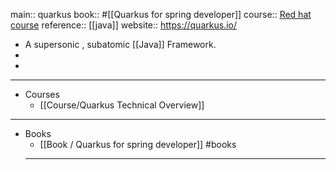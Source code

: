 main:: quarkus
book:: #[[Quarkus for spring developer]] 
course:: [Red hat course](https://rhtapps.redhat.com/promo/course/do078?segment=1)
reference::  [[java]]
website:: https://quarkus.io/

- A supersonic , subatomic [[Java]] Framework.
-
-
- ---
- Courses
	- [[Course/Quarkus Technical Overview]]
- ---
- Books
	- [[Book / Quarkus for spring developer]] #books
	- ---